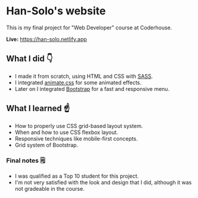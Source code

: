 # Han-Solo's website

This is my final project for "Web Developer" course at Coderhouse.

**Live:** https://han-solo.netlify.app

## What I did 👇
- I made it from scratch, using HTML and CSS with [SASS](https://sass-lang.com/).
- I integrated [animate.css](https://animate.style/) for some animated effects.
- Later on I integrated [Bootstrap](https://getbootstrap.com/) for a fast and responsive menu.

## What I learned ☝
- How to properly use CSS grid-based layout system.
- When and how to use CSS flexbox layout.
- Responsive techniques like mobile-first concepts.
- Grid system of Bootstrap.

### Final notes 🗒
- I was qualified as a Top 10 student for this project.
- I'm not very satisfied with the look and design that I did, although it was not gradeable in the course.
